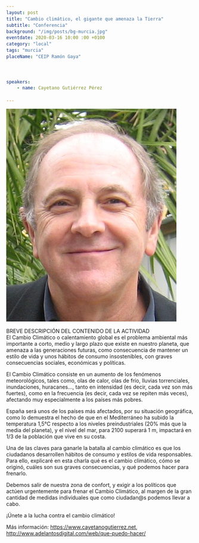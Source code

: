 ```yaml
---
layout: post
title: "Cambio climático, el gigante que amenaza la Tierra"
subtitle: "Conferencia"
background: "/img/posts/bg-murcia.jpg"
eventdate: 2020-03-16 10:00 :00 +0100
category: "local"
tags: "murcia"
placeName: "CEIP Ramón Gaya"



speakers:
    - name: Cayetano Gutiérrez Pérez
    
---
```


![cartel](/img/posts/cayetano.JPG)     

BREVE DESCRIPCIÓN DEL CONTENIDO DE LA ACTIVIDAD  
El Cambio Climático o calentamiento global es el problema ambiental más importante a corto, medio y largo plazo que existe en nuestro planeta, que amenaza a las generaciones futuras, como consecuencia de mantener un estilo de vida y unos hábitos de consumo insostenibles, con graves consecuencias sociales, económicas y políticas.

El Cambio Climático consiste en un aumento de los fenómenos meteorológicos, tales como, olas de calor, olas de frío, lluvias torrenciales, inundaciones, huracanes…, tanto en intensidad (es decir, cada vez son más fuertes), como en la frecuencia (es decir, cada vez se repiten más veces), afectando muy especialmente a los países más pobres.

España será unos de los países más afectados, por su situación geográfica, como lo demuestra el hecho de que en el Mediterráneo ha subido la temperatura 1,5°C respecto a los niveles preindustriales (20% más que la media del planeta), y el nivel del mar, para 2100 superará 1 m, impactará en 1/3 de la población que vive en su costa.

Una de las claves para ganarle la batalla al cambio climático es que los ciudadanos desarrollen hábitos de consumo y estilos de vida responsables. Para ello, explicaré en esta charla qué es el cambio climático, cómo se originó, cuáles son sus graves consecuencias, y qué podemos hacer para frenarlo.

Debemos salir de nuestra zona de confort, y exigir a los políticos que actúen urgentemente para frenar el Cambio Climático, al margen de la gran cantidad de medidas individuales que como ciudadan@s podemos llevar a cabo.

¡Únete a la lucha contra el cambio climático!

Más información: https://www.cayetanogutierrez.net, http://www.adelantosdigital.com/web/que-puedo-hacer/


